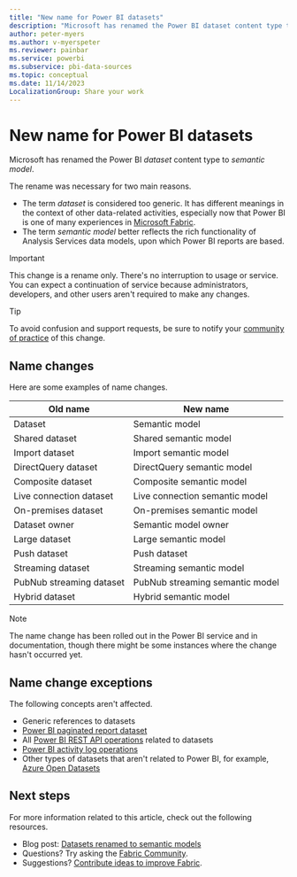 ```yaml
---
title: "New name for Power BI datasets"
description: "Microsoft has renamed the Power BI dataset content type to semantic model."
author: peter-myers
ms.author: v-myerspeter
ms.reviewer: painbar
ms.service: powerbi
ms.subservice: pbi-data-sources
ms.topic: conceptual
ms.date: 11/14/2023
LocalizationGroup: Share your work
---
```


# New name for Power BI datasets

Microsoft has renamed the Power BI _dataset_ content type to _semantic model_.

The rename was necessary for two main reasons.

- The term _dataset_ is considered too generic. It has different meanings in the context of other data-related activities, especially now that Power BI is one of many experiences in [Microsoft Fabric](/fabric/get-started/microsoft-fabric-overview).
- The term _semantic model_ better reflects the rich functionality of Analysis Services data models, upon which Power BI reports are based.

> [!IMPORTANT]
> This change is a rename only. There's no interruption to usage or service. You can expect a continuation of service because administrators, developers, and other users aren't required to make any changes.

> [!TIP]
> To avoid confusion and support requests, be sure to notify your [community of practice](../guidance/fabric-adoption-roadmap-community-of-practice.md) of this change.

## Name changes

Here are some examples of name changes.

| Old name | New name |
| --- | --- |
| Dataset | Semantic model |
| Shared dataset | Shared semantic model |
| Import dataset | Import semantic model |
| DirectQuery dataset | DirectQuery semantic model |
| Composite dataset | Composite semantic model |
| Live connection dataset | Live connection semantic model |
| On-premises dataset | On-premises semantic model |
| Dataset owner | Semantic model owner |
| Large dataset | Large semantic model |
| Push dataset | Push dataset |
| Streaming dataset | Streaming semantic model |
| PubNub streaming dataset | PubNub streaming semantic model |
| Hybrid dataset | Hybrid semantic model |

> [!NOTE]
> The name change has been rolled out in the Power BI service and in documentation, though there might be some instances where the change hasn't occurred yet.

## Name change exceptions

The following concepts aren't affected.

- Generic references to datasets
- [Power BI paginated report dataset](../paginated-reports/report-data/report-data.md)
- All [Power BI REST API operations](/rest/api/power-bi/) related to datasets
- [Power BI activity log operations](../enterprise/service-admin-auditing.md#operations-available-in-the-audit-and-activity-logs)
- Other types of datasets that aren't related to Power BI, for example, [Azure Open Datasets](/azure/open-datasets/dataset-catalog)

## Next steps

For more information related to this article, check out the following resources.

- Blog post: [Datasets renamed to semantic models](https://aka.ms/DatasetRename)
- Questions? Try asking the [Fabric Community](https://community.fabric.microsoft.com/).
- Suggestions? [Contribute ideas to improve Fabric](https://ideas.fabric.microsoft.com/).
